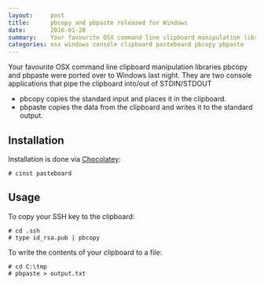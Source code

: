 ```yaml
---
layout:     post
title:      pbcopy and pbpaste released for Windows
date:       2016-01-20
summary:    Your favourite OSX command line clipboard manipulation libraries pbcopy and pbpaste are now available on Windows.
categories: osx windows console clipboard pasteboard pbcopy pbpaste
---
```


Your favourite OSX command line clipboard manipulation libraries pbcopy and pbpaste were ported over to Windows last night. They are two console applications that pipe the clipboard into/out of STDIN/STDOUT

* pbcopy copies the standard input and places it in the clipboard.
* pbpaste copies the data from the clipboard and writes it to the standard output.

## Installation

Installation is done via [Chocolatey](https://chocolatey.org/packages/pasteboard):

    # cinst pasteboard

## Usage

To copy your SSH key to the clipboard:

    # cd .ssh
    # type id_rsa.pub | pbcopy

To write the contents of your clipboard to a file:

    # cd C:\tmp
    # pbpaste > output.txt
